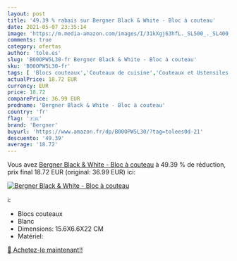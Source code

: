 ```yaml
---
layout: post
title: '49.39 % rabais sur Bergner Black & White - Bloc à couteau'
date: 2021-05-07 23:35:14
image: 'https://m.media-amazon.com/images/I/31kXgj63hfL._SL500_._SL400_.jpg'
comments: true
category: ofertas
author: 'tole.es'
slug: 'B00OPW5L30-fr Bergner Black & White - Bloc à couteau'
sku: 'B00OPW5L30-fr'
tags: [ 'Blocs couteaux','Couteaux de cuisine','Couteaux et Ustensiles de Cuisine','Cuisine et Maison','bergner', ]
actualPrice: 18.72 EUR
currency: EUR
price: 18.72
comparePrice: 36.99 EUR
prodname: 'Bergner Black & White - Bloc à couteau'
country: 'fr'
flag: '🇫🇷'
brand: 'Bergner'
buyurl: 'https://www.amazon.fr/dp/B00OPW5L30/?tag=tolees0d-21'
descuento: '49.39'
average: '18.72'
---
```


Vous avez [Bergner Black & White - Bloc à couteau](https://www.amazon.fr/dp/B00OPW5L30/?tag=tolees0d-21)  à  49.39 % de réduction, prix final  18.72 EUR (original: 36.99 EUR) ici:

[![Bergner Black & White - Bloc à couteau](https://m.media-amazon.com/images/I/31kXgj63hfL._SL500_._SL400_.jpg)](https://www.amazon.fr/dp/B00OPW5L30/?tag=tolees0d-21)

ℹ️:

- Blocs couteaux
- Blanc
- Dimensions: 15.6X6.6X22 CM
- Matériel:

[🛒 Achetez-le maintenant!!](https://www.amazon.fr/dp/B00OPW5L30/?tag=tolees0d-21)
